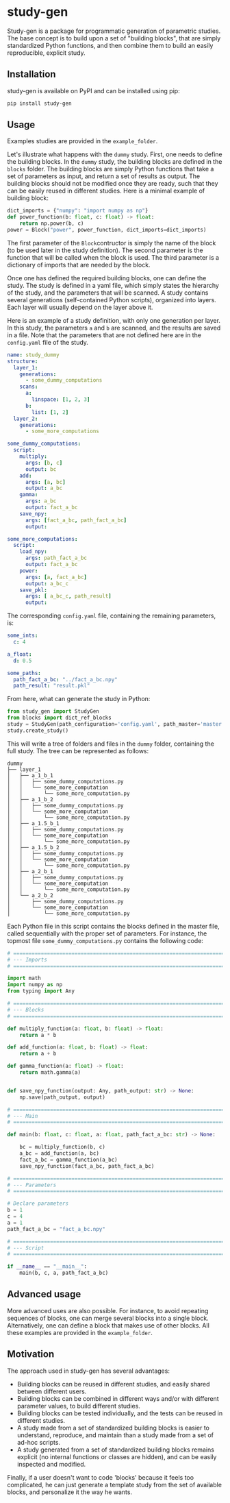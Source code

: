 # study-gen

Study-gen is a package for programmatic generation of parametric studies. The base concept is to build upon a set
of "building blocks", that are simply standardized Python functions, and then combine them to build an easily reproducible, explicit study.

## Installation

study-gen is available on PyPI and can be installed using pip:

```bash
pip install study-gen
```

## Usage

Examples studies are provided in the ```example_folder```.

Let's illustrate what happens with the ```dummy``` study.
First, one needs to define the building blocks. In the ```dummy``` study, the building blocks are defined in the ```blocks``` folder. The building blocks are simply Python functions that take a set of parameters as input, and return a set of results as output. The building blocks should not be modified once they are ready, such that they can be easily reused in different studies. Here is a minimal example of building block:

```python
dict_imports = {"numpy": "import numpy as np"}
def power_function(b: float, c: float) -> float:
    return np.power(b, c)
power = Block("power", power_function, dict_imports=dict_imports)
```

The first parameter of the ```Block```contructor is simply the name of the block (to be used later in the study definition). The second parameter is the function that will be called when the block is used. The third parameter is a dictionary of imports that are needed by the block.

Once one has defined the required building blocks, one can define the study. The study is defined in a yaml file, which simply states the hierarchy of the study, and the parameters that will be scanned. A study contains several generations (self-contained Python scripts), organized into layers. Each layer will usually depend on the layer above it.

Here is an example of a study definition, with only one generation per layer. In this study, the parameters ```a``` and ```b``` are scanned, and the results are saved in a file. Note that the parameters that are not defined 
here are in the ```config.yaml``` file of the study.

```yaml
name: study_dummy
structure:
  layer_1:
    generations:
      - some_dummy_computations
    scans:
      a:
        linspace: [1, 2, 3]
      b:
        list: [1, 2]
  layer_2:
    generations:
      - some_more_computations

some_dummy_computations:
  script:
    multiply:
      args: [b, c]
      output: bc
    add:
      args: [a, bc]
      output: a_bc
    gamma:
      args: a_bc
      output: fact_a_bc
    save_npy:
      args: [fact_a_bc, path_fact_a_bc]
      output:

some_more_computations:
  script:
    load_npy:
      args: path_fact_a_bc
      output: fact_a_bc
    power:
      args: [a, fact_a_bc]
      output: a_bc_c
    save_pkl:
      args: [ a_bc_c, path_result]
      output:
```

The corresponding ```config.yaml``` file, containing the remaining parameters, is:

```yaml
some_ints:
  c: 4

a_float:
  d: 0.5

some_paths:
  path_fact_a_bc: "../fact_a_bc.npy"
  path_result: "result.pkl"
```

From here, what can generate the study in Python:

```python
from study_gen import StudyGen
from blocks import dict_ref_blocks
study = StudyGen(path_configuration='config.yaml', path_master='master.yaml', dict_ref_blocks = dict_ref_blocks)
study.create_study()
```

This will write a tree of folders and files in the ```dummy``` folder, containing the full study. The tree can be represented as follows:

```text
dummy
├── layer_1
│   ├── a_1_b_1
│   │   ├── some_dummy_computations.py
│   │   └── some_more_computation
│   │       └── some_more_computation.py
│   ├── a_1_b_2
│   │   ├── some_dummy_computations.py
│   │   └── some_more_computation
│   │       └── some_more_computation.py
│   ├── a_1.5_b_1
│   │   ├── some_dummy_computations.py
│   │   └── some_more_computation
│   │       └── some_more_computation.py
│   ├── a_1.5_b_2
│   │   ├── some_dummy_computations.py
│   │   └── some_more_computation
│   │       └── some_more_computation.py
│   ├── a_2_b_1
│   │   ├── some_dummy_computations.py
│   │   └── some_more_computation
│   │       └── some_more_computation.py
│   └── a_2_b_2
│       ├── some_dummy_computations.py
│       └── some_more_computation
│           └── some_more_computation.py
```

Each Python file in this script contains the blocks defined in the master file, called sequentially with the proper set of parameters. For instance, the topmost file ```some_dummy_computations.py``` contains the following code:

```python
# ==================================================================================================
# --- Imports
# ==================================================================================================

import math
import numpy as np
from typing import Any

# ==================================================================================================
# --- Blocks
# ==================================================================================================

def multiply_function(a: float, b: float) -> float:
    return a * b

def add_function(a: float, b: float) -> float:
    return a + b

def gamma_function(a: float) -> float:
    return math.gamma(a)


def save_npy_function(output: Any, path_output: str) -> None:
    np.save(path_output, output)

# ==================================================================================================
# --- Main
# ==================================================================================================

def main(b: float, c: float, a: float, path_fact_a_bc: str) -> None:

    bc = multiply_function(b, c)
    a_bc = add_function(a, bc)
    fact_a_bc = gamma_function(a_bc)
    save_npy_function(fact_a_bc, path_fact_a_bc)

# ==================================================================================================
# --- Parameters
# ==================================================================================================

# Declare parameters
b = 1
c = 4
a = 1
path_fact_a_bc = "fact_a_bc.npy"

# ==================================================================================================
# --- Script
# ==================================================================================================

if __name__ == "__main__":
    main(b, c, a, path_fact_a_bc)
```

## Advanced usage

More advanced uses are also possible. For instance, to avoid repeating sequences of blocks, one can merge several blocks into a single block. Alternatively, one can define a block that makes use of other blocks. All these examples are provided in the ```example_folder```.

## Motivation

The approach used in study-gen has several advantages:

- Building blocks can be reused in different studies, and easily shared between different users.
- Building blocks can be combined in different ways and/or with different parameter values, to build different studies.
- Building blocks can be tested individually, and the tests can be reused in different studies.
- A study made from a set of standardized building blocks is easier to understand, reproduce, and maintain than a study made from a set of ad-hoc scripts.
- A study generated from a set of standardized building blocks remains explicit (no internal functions or classes are hidden), and can be easily inspected and modified.

Finally, if a user doesn't want to code 'blocks' because it feels too complicated, he can just generate a template study from the set of available blocks, and personalize it the way he wants.

